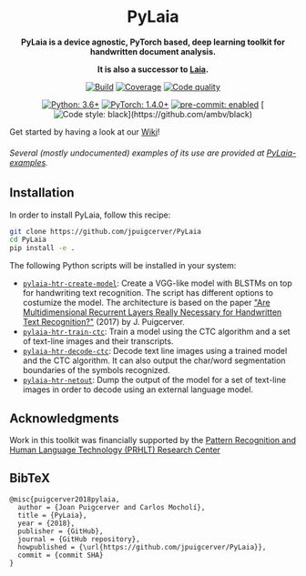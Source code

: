 <div align="center">

# PyLaia

**PyLaia is a device agnostic, PyTorch based, deep learning toolkit for handwritten document analysis.**

**It is also a successor to [Laia](https://github.com/jpuigcerver/Laia).**

[![Build](https://img.shields.io/github/workflow/status/jpuigcerver/PyLaia/Laia%20CI?&label=Build&logo=GitHub&labelColor=1b1f23)](https://github.com/jpuigcerver/PyLaia/actions?query=workflow%3A%22Laia+CI%22)
[![Coverage](https://img.shields.io/codecov/c/github/jpuigcerver/PyLaia?&label=Coverage&logo=Codecov&logoColor=ffffff&labelColor=f01f7a)](https://codecov.io/gh/jpuigcerver/PyLaia)
[![Code quality](https://img.shields.io/codefactor/grade/github/jpuigcerver/PyLaia?&label=CodeFactor&logo=CodeFactor&labelColor=2782f7)](https://www.codefactor.io/repository/github/jpuigcerver/PyLaia)

[![Python: 3.6+](https://img.shields.io/badge/Python-3.6%2B-FFD43B.svg?&logo=Python&logoColor=white&labelColor=306998)](https://www.python.org/)
[![PyTorch: 1.4.0+](https://img.shields.io/badge/PyTorch-1.4.0%2B-8628d5.svg?&logo=PyTorch&logoColor=white&labelColor=%23ee4c2c)](https://pytorch.org/)
[![pre-commit: enabled](https://img.shields.io/badge/pre--commit-enabled-76877c?&logo=pre-commit&labelColor=1f2d23)](https://github.com/pre-commit/pre-commit)
[![Code style: black](https://img.shields.io/badge/code%20style-black-000000.svg?)](https://github.com/ambv/black)

</div>

Get started by having a look at our [Wiki](https://github.com/jpuigcerver/PyLaia/wiki)!
###### Several (mostly undocumented) examples of its use are provided at [PyLaia-examples](https://github.com/carmocca/PyLaia-examples).

## Installation

In order to install PyLaia, follow this recipe:

```bash
git clone https://github.com/jpuigcerver/PyLaia
cd PyLaia
pip install -e .
```

The following Python scripts will be installed in your system:

- [`pylaia-htr-create-model`](laia/scripts/htr/create_model.py): Create a VGG-like model with BLSTMs on top for handwriting text recognition. The script has different options to costumize the model. The architecture is based on the paper ["Are Multidimensional Recurrent Layers Really Necessary for Handwritten Text Recognition?"](https://ieeexplore.ieee.org/document/8269951) (2017) by J. Puigcerver.
- [`pylaia-htr-train-ctc`](laia/scripts/htr/train_ctc.py): Train a model using the CTC algorithm and a set of text-line images and their transcripts.
- [`pylaia-htr-decode-ctc`](laia/scripts/htr/decode_ctc.py): Decode text line images using a trained model and the CTC algorithm. It can also output the char/word segmentation boundaries of the symbols recognized.
- [`pylaia-htr-netout`](laia/scripts/htr/netout.py): Dump the output of the model for a set of text-line images in order to decode using an external language model.

## Acknowledgments

Work in this toolkit was financially supported by the [Pattern Recognition and Human Language Technology (PRHLT) Research Center](https://www.prhlt.upv.es/wp/)

## BibTeX

```
@misc{puigcerver2018pylaia,
  author = {Joan Puigcerver and Carlos Mocholí},
  title = {PyLaia},
  year = {2018},
  publisher = {GitHub},
  journal = {GitHub repository},
  howpublished = {\url{https://github.com/jpuigcerver/PyLaia}},
  commit = {commit SHA}
}
```
